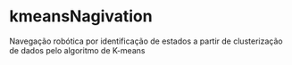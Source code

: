 # kmeansNagivation
Navegação robótica por identificação de estados a partir de clusterização de dados pelo algoritmo de K-means
